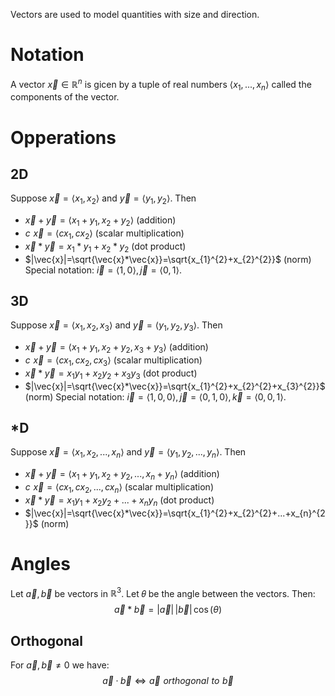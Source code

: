 Vectors are used to model quantities with size and direction. 
# Notation
A vector $\vec{x}∈ℝ^n$ is gicen by a tuple of real numbers $\langle x_{1},...,x_{n} \rangle$ called the components of the vector.
# Opperations
## 2D
Suppose $\vec{x}=\langle x_{1},x_{2}\rangle$ and $\vec{y}=\langle y_{1},y_{2}\rangle$.
Then 
* $\vec{x}+\vec{y}=\langle x_{1}+y_{1},x_{2}+y_{2}\rangle$                       (addition)
* $c\,\,\vec{x}=\langle cx_{1},cx_{2}\rangle$                                        (scalar multiplication)
* $\vec{x}*\vec{y}=x_{1}*y_{1}+x_{2}*y_{2}$                           (dot product)
* $|\vec{x}|=\sqrt{\vec{x}*\vec{x}}=\sqrt{x_{1}^{2}+x_{2}^{2}}$                        (norm)
Special notation: $\vec{i}=\langle 1,0 \rangle,\,\vec{j}=\langle 0,1 \rangle$.
## 3D
Suppose $\vec{x}=\langle x_{1},x_{2},x_{3}\rangle$ and $\vec{y}=\langle y_{1},y_{2},y_{3}\rangle$.
Then 
* $\vec{x}+\vec{y}=\langle x_{1}+y_{1},x_{2}+y_{2},x_{3}+y_{3}\rangle$            (addition)
* $c\,\,\vec{x}=\langle cx_{1},cx_{2},cx_{3}\rangle$                                   (scalar multiplication)
* $\vec{x}*\vec{y}=x_{1}y_{1}+x_{2}y_{2}+x_{3}y_{3}$                        (dot product)
* $|\vec{x}|=\sqrt{\vec{x}*\vec{x}}=\sqrt{x_{1}^{2}+x_{2}^{2}+x_{3}^{2}}$                  (norm)
Special notation: $\vec{i}=\langle 1,0,0 \rangle,\,\vec{j}=\langle 0,1,0 \rangle,\,\vec{k}=\langle 0,0,1 \rangle$.
## \*D
Suppose $\vec{x}=\langle x_{1},x_{2},...,x_{n}\rangle$ and $\vec{y}=\langle y_{1},y_{2},...,y_{n}\rangle$.
Then 
* $\vec{x}+\vec{y}=\langle x_{1}+y_{1},x_{2}+y_{2},...,x_{n}+y_{n}\rangle$            (addition)
* $c\,\,\vec{x}=\langle cx_{1},cx_{2},...,cx_{n}\rangle$                                    (scalar multiplication)
* $\vec{x}*\vec{y}=x_{1}y_{1}+x_{2}y_{2}+...+x_{n}y_{n}$                        (dot product)
* $|\vec{x}|=\sqrt{\vec{x}*\vec{x}}=\sqrt{x_{1}^{2}+x_{2}^{2}+...+x_{n}^{2}}$                   (norm)

# Angles
Let $\vec{a},\vec{b}$ be vectors in $ℝ^{3}$.
Let 𝜃 be the angle between the vectors. 
Then: $$\vec{a}*\vec{b}=|\vec{a}|\,|\vec{b}|\,\cos{(\theta)}$$
## Orthogonal
For $\vec{a},\vec{b}≠0$ we have:$$\vec{a}·\vec{b}⇔\vec{a}\,\,orthogonal\,\,to\,\,\vec{b}$$
